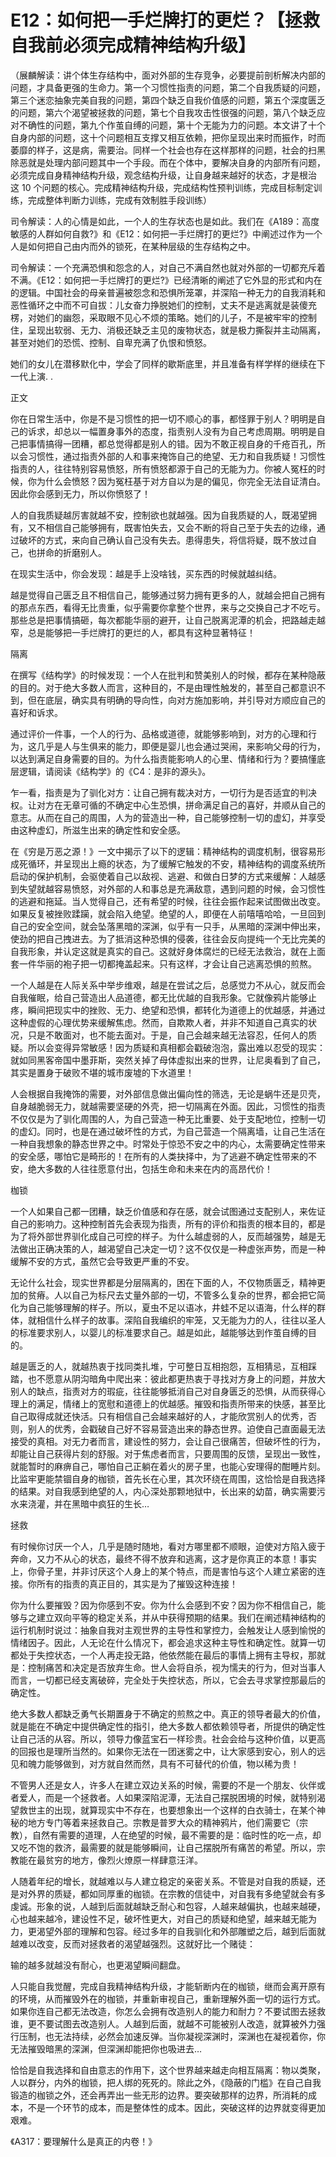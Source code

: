 # E12：如何把一手烂牌打的更烂？【拯救自我前必须完成精神结构升级】

（展麟解读：讲个体生存结构中，面对外部的生存竞争，必要提前剖析解决内部的问题，才具备更强的生命力。第一个习惯性指责的问题，第二个自我质疑的问题，第三个迷恋抽象完美自我的问题，第四个缺乏自我价值感的问题，第五个深度匮乏的问题，第六个渴望被拯救的问题，第七个自我攻击性很强的问题，第八个缺乏应对不确性的问题，第九个作茧自缚的问题，第十个无能为力的问题。本文讲了十个自身内部的问题，这十个问题相互支撑又相互依赖，把你呈现出来时而振作，时而萎靡的样子，这是病，需要治。同样一个社会也存在这样那样的问题，社会的扫黑除恶就是处理内部问题其中一个手段。而在个体中，要解决自身的内部所有问题，必须完成自身精神结构升级，观念结构升级，让自身越来越好的状态，才是根治这 10 个问题的核心。完成精神结构升级，完成结构性预判训练，完成目标制定训练，完成整体判断力训练，完成有效制胜手段训练）

司令解读：人的心情是如此，一个人的生存状态也是如此。我们在《A189：高度敏感的人群如何自救?》和《E12：如何把一手烂牌打的更烂?》中阐述过作为一个人是如何把自己由内而外的锁死，在某种层级的生存结构之中。

司令解读：一个充满恐惧和怨念的人，对自己不满自然也就对外部的一切都充斥着不满。《E12：如何把一手烂牌打的更烂?》已经清晰的阐述了它外显的形式和内在的逻辑。中国社会的母亲普遍被怨念和恐惧所笼罩，并深陷一种无力的自我消耗和恶性循环之中而不可自拔：儿女奋力挣脱她们的控制，丈夫不是逃离就是装傻充楞，对她们的幽怨，采取眼不见心不烦的策略。她们的儿子，不是被牢牢的控制住，呈现出软弱、无力、消极还缺乏主见的废物状态，就是极力撕裂并主动隔离，甚至对她们的恐慌、控制、自卑充满了仇恨和愤怒。

她们的女儿在潜移默化中，学会了同样的歇斯底里，并且准备有样学样的继续在下一代上演. .

正文

你在日常生活中，你是不是习惯性的把一切不顺心的事，都怪罪于别人？明明是自己的诉求，却总以一幅置身事外的态度，指责别人没有为自己考虑周期。明明是自己把事情搞得一团糟，都总觉得都是别人的错。因为不敢正视自身的千疮百孔，所以会习惯性，通过指责外部的人和事来掩饰自己的绝望、无力和自我质疑！习惯性指责的人，往往特别容易愤怒，所有愤怒都源于自己的无能为力。你被人冤枉的时候，你为什么会愤怒？因为冤枉基于对方自以为是的偏见，你完全无法自证清白。因此你会感到无力，所以你愤怒了！

人的自我质疑越厉害就越不安，控制欲也就越强。因为自我质疑的人，既渴望拥有，又不相信自己能够拥有，既害怕失去，又会不断的将自己至于失去的边缘，通过破坏的方式，来向自己确认自己没有失去。患得患失，将信将疑，既不放过自己，也拼命的折磨别人。

在现实生活中，你会发现：越是手上没啥钱，买东西的时候就越纠结。

越是觉得自己匮乏且不相信自己，能够通过努力拥有更多的人，就越会把自己拥有的那点东西，看得无比贵重，似乎需要你拿整个世界，来与之交换自己才不吃亏。那些总是把事情搞砸，每次都能华丽的避开，让自己脱离泥潭的机会，把路越走越窄，总是能够把一手烂牌打的更烂的人，都具有这种显著特征！

隔离

在撰写《结构学》的时候发现：一个人在批判和赞美别人的时候，都存在某种隐蔽的目的。对于绝大多数人而言，这种目的，不是由理性触发的，甚至自己都意识不到，但在底层，确实具有明确的导向性，向对方施加影响，并引导对方顺应自己的喜好和诉求。

通过评价一件事，一个人的行为、品格或道德，就能够影响到，对方的心理和行为，这几乎是人与生俱来的能力，即便是婴儿也会通过哭闹，来影响父母的行为，以达到满足自身需要的目的。为什么指责能影响人的心里、情绪和行为？要搞懂底层逻辑，请阅读《结构学》的《C4：是非的源头》。

乍一看，指责是为了驯化对方：让自己拥有裁决对方，一切行为是否适宜的判决权。让对方在无章可循的不确定中心生恐惧，拼命满足自己的喜好，并顺从自己的意志。从而在自己的周围，人为的营造出一种，自己能够控制一切的虚幻，并享受由这种虚幻，所滋生出来的确定性和安全感。

在《穷是万恶之源！》一文中揭示了以下的逻辑：精神结构的调度机制，很容易形成死循环，并呈现出上瘾的状态，为了缓解它触发的不安，精神结构的调度系统所启动的保护机制，会驱使着自己以敌视、逃避、和做白日梦的方式来缓解：人越感到失望就越容易愤怒，对外部的人和事总是充满敌意，遇到问题的时候，会习惯性的逃避和拖延。当人觉得自己，还有希望的时候，往往会振作起来试图做出改变。如果反复被挫败蹂躏，就会陷入绝望。绝望的人，即便在人前嘻嘻哈哈，一旦回到自己的安全空间，就会坠落黑暗的深渊，似乎有一只手，从黑暗的深渊中伸出来，使劲的把自己拽进去。为了抵消这种恐惧的侵袭，往往会反向提纯一个无比完美的自我形象，并认定这就是真实的自己。这就好身体腐烂的已经无法救治，就在上面套一件华丽的袍子把一切都掩盖起来。只有这样，才会让自己逃离恐惧的煎熬。

一个人越是在人际关系中举步维艰，越是在尝试之后，总感觉力不从心，就反而会自我催眠，给自己营造出人品道德，都无比优越的自我形象。它就像鸦片能够止疼，瞬间把现实中的挫败、无力、绝望和恐惧，都转化为道德上的优越感，并通过这种虚假的心理优势来缓解焦虑。然而，自欺欺人者，并非不知道自己真实的状况，只是不敢面对，也不能去面对。于是，自己会越来越无法容忍，任何人的质疑。所以会变得异常敏感！因为质疑和真相都会戳破泡泡，露出难以忍受的现实：就如同黑客帝国中墨菲斯，突然关掉了母体虚拟出来的世界，让尼奥看到了自己，其实是置身于破败不堪的城市废墟的下水道里！

人会根据自我掩饰的需要，对外部信息做出偏向性的筛选，无论是蜗牛还是贝壳，自身越脆弱无力，就越需要坚硬的外壳，把一切隔离在外面。因此，习惯性的指责不仅仅是为了驯化周围的人，为自己营造一种无比重要、处于支配地位，控制一切的虚幻。同时，也是在通过破坏性的方式，为自己营造一个隔离墙，让自己生活在一种自我想象的静态世界之中。时常处于惊恐不安之中的内心，太需要确定性带来的安全感，哪怕它是畸形的！在所有的人类抉择中，为了逃避不确定性带来的不安，绝大多数的人往往愿意付出，包括生命和未来在内的高昂代价！

枷锁

一个人如果自己都一团糟，缺乏价值感和存在感，就会试图通过支配别人，来佐证自己的影响力。这种控制首先会表现为指责，所有的评价和指责的根本目的，都是为了将外部世界驯化成自己可控的样子。为什么越虚弱的人，反而越强势，越是无法做出正确决策的人，越渴望自己决定一切？这不仅仅是一种虚张声势，而是一种缓解不安的方式，虽然它会导致更严重的不安。

无论什么社会，现实世界都是分层隔离的，困在下面的人，不仅物质匮乏，精神更加的贫瘠。人以自己为标尺去丈量外部的一切，不管多么复杂的世界，都会把它简化为自己能够理解的样子。所以，夏虫不足以语冰，井蛙不足以语海，什么样的群体，就相信什么样子的故事。深陷自我编织的牢笼，又无能为力的人，往往以圣人的标准要求别人，以婴儿的标准要求自己。越是如此，越能够达到作茧自缚的目的。

越是匮乏的人，就越热衷于找同类扎堆，宁可整日互相抱怨，互相猜忌，互相踩踏，也不愿意从阴沟暗角中爬出来：彼此都更热衷于寻找对方身上的问题，并放大别人的缺点，指责对方的瑕疵，往往能够抵消自己对自身匮乏的恐惧，从而获得心理上的满足，情绪上的宽慰和道德上的优越感。摧毁和指责所带来的快感，甚至比自己取得成就还快活。只有相信自己会越来越好的人，才能欣赏别人的优秀，否则，别人的优秀，会戳破自己好不容易营造出来的静态世界。迫使自己直面最无法接受的真相。对无力者而言，建设性的努力，会让自己很痛苦，但破坏性的行为，却能让自己获得片刻的舒服。对于焦虑者而言，只要周围的反馈，呈现出一致性，就能暂时的麻痹自己，哪怕自己正躺在着火的房子里，也能心安理得的酣睡片刻。比监牢更能禁锢自身的枷锁，首先长在心里，其次环绕在周围，这恰恰是自我选择的结果。对自我感到绝望的人，内心深处那颗地狱中，长出来的幼苗，确实需要污水来浇灌，并在黑暗中疯狂的生长…

拯救

有时候你讨厌一个人，几乎是随时随地，看对方哪里都不顺眼，迫使对方陷入疲于奔命，又力不从心的状态，最终不得不放弃和逃离，这才是你真正的本意！事实上，你骨子里，并非讨厌这个人身上的某个特点，而是害怕与这个人建立紧密的连接。你所有的指责的真正目的，其实是为了摧毁这种连接！

你为什么要摧毁？因为你感到不安。你为什么会感到不安？因为你不相信自己，能够与之建立双向平等的稳定关系，并从中获得预期的结果。我们在阐述精神结构的运行机制时说过：抽象自我对主观世界的主导性和掌控力，会触发让人感到愉悦的情绪因子。因此，人无论在什么情况下，都会追求这种主导性和确定性。就算一切都处于失控状态，一个人再走投无路，他依然能在最后的事情上拥有主导权，那就是：控制痛苦和决定是否放弃生命。世人会将自杀，视为懦夫的行为，但对当事人而言，一切都已经支离破碎，完全处于失控状态，所以，它会去寻求掌控那最后的确定性。

绝大多数人都缺乏勇气长期置身于不确定的煎熬之中。真正的领导者最大的价值，就是能在不确定中提供确定性的指引，绝大多数人都依赖领导者，所提供的确定性让自己活的从容。所以，领导力像蓝宝石一样珍贵。社会会给与这种价值，以更高的回报也是理所当然的。如果你无法在一团迷雾之中，让大家感到安心，别人的远见和魄力能够做到，对方就自然而然，具有不可替代的价值，物以稀为贵！

不管男人还是女人，许多人在建立双边关系的时候，需要的不是一个朋友、伙伴或者爱人，而是一个拯救者。人如果深陷泥潭，无法自己摆脱困境的时候，就特别渴望救世主的出现，就算现实中不存在，也要想象出一个这样的白衣骑士，在某个神秘的地方专门等着来拯救自己。宗教是普罗大众的精神鸦片，他们需要它（宗教），自然有需要的道理，人在绝望的时候，最不需要的是：临时性的吃一点，却又吃不饱的救济，最需要的就是能够瞬间，让自己摆脱所有痛苦的希望。所以，宗教能在最贫穷的地方，像烈火燎原一样肆意汪洋。

人随着年纪的增长，就越难以与人建立稳定的亲密关系。不管是对自我的质疑，还是对外界的质疑，都如同厚重的枷锁。在宗教的信徒中，对自我有多绝望就会有多虔诚。形象的说，人越到后面就越缺乏耐心和包容，人越来越偏执，也越来越硬，心也越来越冷，建设性不足，破坏性更大，对自己的质疑和绝望，越来越无能为力，更渴望外部的理解和包容。经过多年的自我驯化和外部雕塑之后，越到后面就越难以改变，反而对拯救者的渴望越强烈。这就好比一个赌徒：

输的越多就越没有耐心，也更渴望瞬间翻盘。

人只能自我觉醒，完成自我精神结构升级，才能斩断内在的枷锁，继而会离开原有的环境，从而摧毁外在的枷锁，并重新审视自己，重新理解外面一切的运行方式。如果你连自己都无法改造，你怎么会拥有改造别人的能力和耐力？不要试图去拯救谁，更不要试图去改造别人。人越到后面，就越不可能被别人改造，就算被外力强行压制，也无法持续，必然会加速反弹。当你凝视深渊时，深渊也在凝视着你，你无法摧毁暗黑的深渊，但深渊却能把你也吸进去…

恰恰是自我选择和自由意志的作用下，这个世界越来越走向相互隔离：物以类聚，人以群分，内外的枷锁，把人绑的死死的。除此之外，《隐蔽的门槛》在自己自我锻造的枷锁之外，还会再弄出一些无形的边界。要突破那样的边界，所消耗的成本，不是一个环节的成本，而是整体性的成本。因此，突破这样的边界就变得更加艰难。

《A317：要理解什么是真正的内卷！》